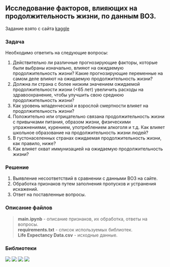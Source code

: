 ## Исследование факторов, влияющих на продолжительность жизни, по данным ВОЗ.

Задание взято с сайта [kaggle](https://www.kaggle.com/datasets/kumarajarshi/life-expectancy-who)

### Задача

Необходимо ответить на следующие вопросы:
1. Действительно ли различные прогнозирующие факторы, которые были выбраны изначально, влияют на ожидаемую продолжительность жизни? Какие прогнозирующие переменные на самом деле влияют на ожидаемую продолжительность жизни?   
2. Должна ли страна с более низким значением ожидаемой продолжительности жизни (<65 лет) увеличить расходы на здравоохранение, чтобы улучшить свою среднюю продолжительность жизни?   
3. Как уровень младенческой и взрослой смертности влияет на продолжительность жизни?   
4. Положительно или отрицательно связана продолжительность жизни с привычками питания, образом жизни, физическими упражнениями, курением, употреблением алкоголя и т.д. Как влияет школьное образование на продолжительность жизни людей? 
5. В густонаселенных странах ожидаемая продолжительность жизни, как правило, ниже?   
6. Как влияет охват иммунизацией на ожидаемую продолжительность жизни? 

### Решение

1. Выявление несоответствий в сравнении с данными ВОЗ на сайте.   
2. Обработка признаков путем заполнения пропусков и устранения искажений.    
3. Ответ на поставленные вопросы.

### Описание файлов

>__main.ipynb__ - описание признаков, их обработка, ответы на вопросы.   
__requirements.txt__ - список используемых библиотек.   
__Life Expectancy Data.csv__ - исходные данные.

### Библиотеки

<div id="badges">
  <img src="https://img.shields.io/badge/pandas-black?style=for-the-badge&logo=pandas"/>
  <img src="https://img.shields.io/badge/numpy-black?style=for-the-badge&logo=numpy"/>
  <img src="https://img.shields.io/badge/matplotlib-black?style=for-the-badge&logo=matplotlib"/>
  <img src="https://img.shields.io/badge/seaborn-black?style=for-the-badge&logo=seaborn"/>
</div>
